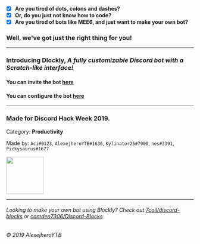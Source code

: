 - [x] **Are you tired of dots, colons and dashes?**
- [x] **Or, do you just not know how to code?**
- [x] **Are you tired of bots like MEE6, and just want to make your own bot?**

### Well, we've got just the right thing for you!

---

### Introducing Dlockly, _A fully customizable Discord bot with a Scratch-like interface!_

#### You can invite the bot [here](https://discordapp.com/oauth2/authorize?client_id=591694201230721043&scope=bot&permissions=8)
#### You can configure the bot [here](https://dlockly.glitch.me)

---

### Made for Discord Hack Week 2019.

Category: **Productivity**

Made by: `Aci#0123`, `AlexejheroYTB#1636`, `Kylinator25#7900`, `nes#3391`, `Pickysaurus#1677`

<img src="https://cdn.glitch.com/43f72134-88ea-4e7b-ace8-4a444b9aab78%2FIcon1.png?v=1561542756208" width="100px" height="100px"> 

---

###### Looking to make your own bot using Blockly? Check out [7coil/discord-blocks](https://github.com/7coil/discord-blocks) or [camden7306/Discord-Blocks](https://github.com/camden7306/Discord-Blocks)

_© 2019 AlexejheroYTB_
